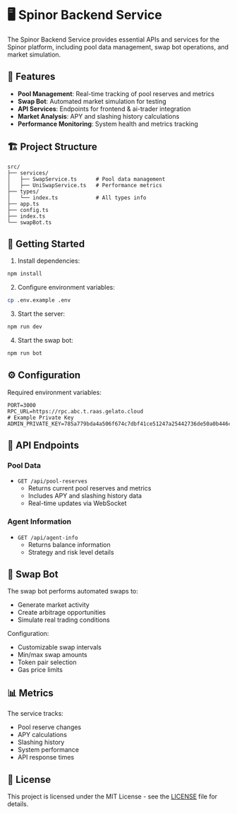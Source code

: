 # 🖥️ Spinor Backend Service

The Spinor Backend Service provides essential APIs and services for the Spinor platform, including pool data management, swap bot operations, and market simulation.

## 🎯 Features

- **Pool Management**: Real-time tracking of pool reserves and metrics
- **Swap Bot**: Automated market simulation for testing
- **API Services**: Endpoints for frontend & ai-trader integration
- **Market Analysis**: APY and slashing history calculations
- **Performance Monitoring**: System health and metrics tracking

## 🏗 Project Structure

```
src/
├── services/
│   ├── SwapService.ts      # Pool data management
│   ├── UniSwapService.ts   # Performance metrics
├── types/
│   └── index.ts            # All types info
├── app.ts
├── config.ts
├── index.ts
└── swapBot.ts

```

## 🚀 Getting Started

1. Install dependencies:
```bash
npm install
```

2. Configure environment variables:
```bash
cp .env.example .env
```

3. Start the server:
```bash
npm run dev
```

4. Start the swap bot:
```bash
npm run bot
```

## ⚙️ Configuration

Required environment variables:

```env
PORT=3000
RPC_URL=https://rpc.abc.t.raas.gelato.cloud
# Example Private Key
ADMIN_PRIVATE_KEY=785a779bda4a506f674c7dbf41ce51247a25442736de50a0b446c45f119b2add 
```

## 🔌 API Endpoints

### Pool Data
- `GET /api/pool-reserves`
  - Returns current pool reserves and metrics
  - Includes APY and slashing history data
  - Real-time updates via WebSocket

### Agent Information
- `GET /api/agent-info`
  - Returns balance information
  - Strategy and risk level details

## 🤖 Swap Bot

The swap bot performs automated swaps to:
- Generate market activity
- Create arbitrage opportunities
- Simulate real trading conditions

Configuration:
- Customizable swap intervals
- Min/max swap amounts
- Token pair selection
- Gas price limits

## 📊 Metrics

The service tracks:
- Pool reserve changes
- APY calculations
- Slashing history
- System performance
- API response times


## 📄 License

This project is licensed under the MIT License - see the [LICENSE](../LICENSE) file for details. 